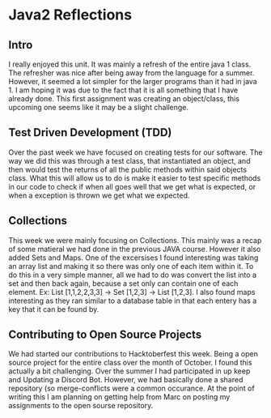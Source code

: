 # Java2 Reflections

## Intro
I really enjoyed this unit. It was mainly a refresh of the entire java 1 class.
The refresher was nice after being away from the language for a summer.
However, it seemed a lot simpler for the larger programs than it had in java 1.
I am hoping it was due to the fact that it is all something that I have already done.
This first assignment was creating an object/class, this upcoming one seems like it may be
a slight challenge. 

## Test Driven Development (TDD)
Over the past week we have focused on creating tests for our software. The way we did this 
was through a test class, that instantiated an object, and then would test the returns of all the 
public methods within said objects class. What this will allow us to do is make it easier to 
test specific methods in our code to check if when all goes well that we get what is expected,
or when a exception is thrown we get what we expected.

## Collections
This week we were mainly focusing on Collections. This mainly was a recap of some matieral we had done in
the previous JAVA course. However it also added Sets and Maps. One of the excersises I found interesting
was taking an array list and making it so there was only one of each item within it. To do this in a very
simple manner, all we had to do was convert the list into a set and then back again, because a set only can
contain one of each element. Ex: List [1,1,2,2,3,3] -> Set [1,2,3] -> List [1,2,3]. I also found maps interesting
as they ran similar to a database table in that each entery has a key that it can be found by.

## Contributing to Open Source Projects
We had started our contributions to Hacktoberfest this week. Being a open source project for the entire class
over the month of October. I found this actually a bit challenging. Over the summer I had participated in up keep
and Updating a Discord Bot. However, we had basically done a shared repository (so merge-conflicts were a common
occurance. At the point of writing this I am planning on getting help from Marc on posting my assignments to the open
sourse repository.
